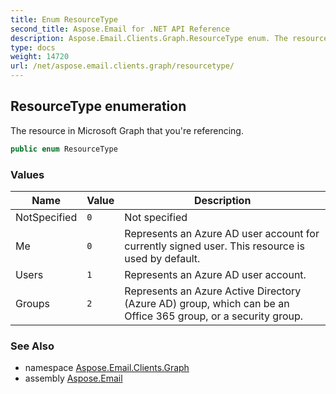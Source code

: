 ```yaml
---
title: Enum ResourceType
second_title: Aspose.Email for .NET API Reference
description: Aspose.Email.Clients.Graph.ResourceType enum. The resource in Microsoft Graph that youre referencing
type: docs
weight: 14720
url: /net/aspose.email.clients.graph/resourcetype/
---
```

## ResourceType enumeration

The resource in Microsoft Graph that you're referencing.

```csharp
public enum ResourceType
```

### Values

| Name | Value | Description |
| --- | --- | --- |
| NotSpecified | `0` | Not specified |
| Me | `0` | Represents an Azure AD user account for currently signed user. This resource is used by default. |
| Users | `1` | Represents an Azure AD user account. |
| Groups | `2` | Represents an Azure Active Directory (Azure AD) group, which can be an Office 365 group, or a security group. |

### See Also

* namespace [Aspose.Email.Clients.Graph](../../aspose.email.clients.graph/)
* assembly [Aspose.Email](../../)


